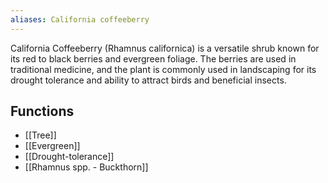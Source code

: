```yaml
---
aliases: California coffeeberry
---
```

California Coffeeberry (Rhamnus californica) is a versatile shrub known for its red to black berries and evergreen foliage. The berries are used in traditional medicine, and the plant is commonly used in landscaping for its drought tolerance and ability to attract birds and beneficial insects.

## Functions
- [[Tree]]
- [[Evergreen]]
- [[Drought-tolerance]]
- [[Rhamnus spp. - Buckthorn]]